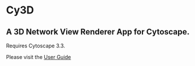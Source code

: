 Cy3D
====

## A 3D Network View Renderer App for Cytoscape.

Requires Cytoscape 3.3.

Please visit the [User Guide](https://github.com/BaderLab/cy3d-impl/wiki)
